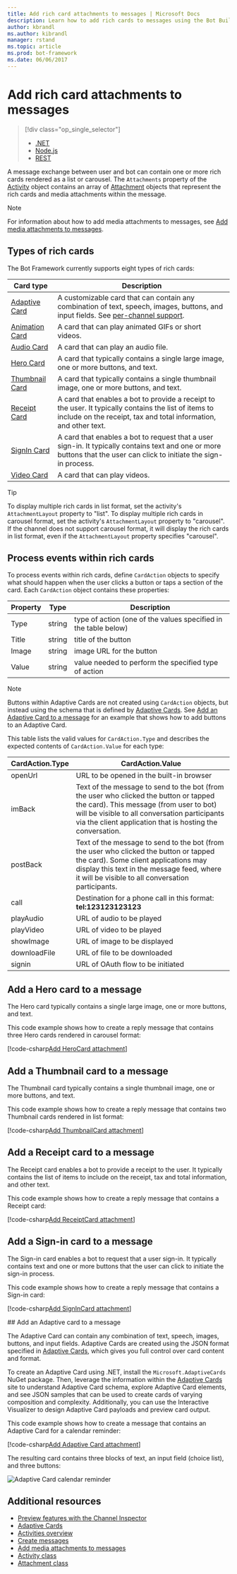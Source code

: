 ```yaml
---
title: Add rich card attachments to messages | Microsoft Docs
description: Learn how to add rich cards to messages using the Bot Builder SDK for .NET.
author: kbrandl
ms.author: kibrandl
manager: rstand
ms.topic: article
ms.prod: bot-framework
ms.date: 06/06/2017
---
```


# Add rich card attachments to messages
> [!div class="op_single_selector"]
> - [.NET](../dotnet/bot-builder-dotnet-add-rich-card-attachments.md)
> - [Node.js](../nodejs/bot-builder-nodejs-send-rich-cards.md)
> - [REST](../rest-api/bot-framework-rest-connector-add-rich-cards.md)

A message exchange between user and bot can contain one or more rich cards rendered as a list or carousel. 
The `Attachments` property of the <a href="https://docs.microsoft.com/en-us/dotnet/api/microsoft.bot.connector.activity?view=botbuilder-3.11.0" target="_blank">Activity</a> object contains an array of <a href="https://docs.microsoft.com/en-us/dotnet/api/microsoft.bot.connector.attachment?view=botbuilder-3.11.0" target="_blank">Attachment</a> objects that represent the rich cards and media attachments within the message. 

> [!NOTE]
> For information about how to add media attachments to messages, see 
> [Add media attachments to messages](bot-builder-dotnet-add-media-attachments.md).

## Types of rich cards

The Bot Framework currently supports eight types of rich cards: 

| Card type | Description |
|----|----|
| <a href="https://docs.microsoft.com/en-us/adaptive-cards/get-started/bots">Adaptive Card</a> | A customizable card that can contain any combination of text, speech, images, buttons, and input fields. See [per-channel support](https://docs.microsoft.com/en-us/adaptive-cards/get-started/bots#channel-status).  |
| [Animation Card][animationCard] | A card that can play animated GIFs or short videos. |
| [Audio Card][audioCard] | A card that can play an audio file. |
| [Hero Card][heroCard] | A card that typically contains a single large image, one or more buttons, and text. |
| [Thumbnail Card][thumbnailCard] | A card that typically contains a single thumbnail image, one or more buttons, and text. |
| [Receipt Card][receiptCard] | A card that enables a bot to provide a receipt to the user. It typically contains the list of items to include on the receipt, tax and total information, and other text. |
| [SignIn Card][signinCard] | A card that enables a bot to request that a user sign-in. It typically contains text and one or more buttons that the user can click to initiate the sign-in process. |
| [Video Card][videoCard] | A card that can play videos. |

> [!TIP]
> To display multiple rich cards in list format, set the activity's `AttachmentLayout` property to "list". 
> To display multiple rich cards in carousel format, set the activity's `AttachmentLayout` property to "carousel". 
> If the channel does not support carousel format, it will display the rich cards in list format, even if the `AttachmentLayout` property specifies "carousel".

## Process events within rich cards

To process events within rich cards, define `CardAction` objects to specify what should happen when the user clicks a button or taps a section of the card. Each `CardAction` object contains these properties:

| Property | Type | Description | 
|----|----|----|
| Type | string | type of action (one of the values specified in the table below) |
| Title | string | title of the button |
| Image | string | image URL for the button |
| Value | string | value needed to perform the specified type of action |

> [!NOTE]
> Buttons within Adaptive Cards are not created using `CardAction` objects, 
> but instead using the schema that is defined by <a href="http://adaptivecards.io" target="_blank">Adaptive Cards</a>. 
> See [Add an Adaptive Card to a message](#adaptive-card) for an example that shows how to 
> add buttons to an Adaptive Card.

This table lists the valid values for `CardAction.Type` and describes 
the expected contents of `CardAction.Value` for each type:

| CardAction.Type | CardAction.Value | 
|----|----|
| openUrl | URL to be opened in the built-in browser |
| imBack | Text of the message to send to the bot (from the user who clicked the button or tapped the card). This message (from user to bot) will be visible to all conversation participants via the client application that is hosting the conversation. |
| postBack | Text of the message to send to the bot (from the user who clicked the button or tapped the card). Some client applications may display this text in the message feed, where it will be visible to all conversation participants. |
| call | Destination for a phone call in this format: **tel:123123123123** |
| playAudio | URL of audio to be played |
| playVideo | URL of video to be played |
| showImage | URL of image to be displayed |
| downloadFile | URL of file to be downloaded |
| signin | URL of OAuth flow to be initiated |

## Add a Hero card to a message

The Hero card typically contains a single large image, one or more buttons, and text. 

This code example shows how to create a reply message that contains three Hero cards rendered in carousel format: 

[!code-csharp[Add HeroCard attachment](../includes/code/dotnet-add-attachments.cs#addHeroCardAttachment)]

## Add a Thumbnail card to a message

The Thumbnail card typically contains a single thumbnail image, one or more buttons, and text. 

This code example shows how to create a reply message that contains two Thumbnail cards rendered in list format: 

[!code-csharp[Add ThumbnailCard attachment](../includes/code/dotnet-add-attachments.cs#addThumbnailCardAttachment)]

## Add a Receipt card to a message

The Receipt card enables a bot to provide a receipt to the user. 
It typically contains the list of items to include on the receipt, tax and total information, and other text. 

This code example shows how to create a reply message that contains a Receipt card: 

[!code-csharp[Add ReceiptCard attachment](../includes/code/dotnet-add-attachments.cs#addReceiptCardAttachment)]

## Add a Sign-in card to a message

The Sign-in card enables a bot to request that a user sign-in. 
It typically contains text and one or more buttons that the user can click to initiate the sign-in process. 

This code example shows how to create a reply message that contains a Sign-in card:

[!code-csharp[Add SignInCard attachment](../includes/code/dotnet-add-attachments.cs#addSignInCardAttachment)]

##<a id="adaptive-card"></a> Add an Adaptive card to a message

The Adaptive Card can contain any combination of text, speech, images, buttons, and input fields. 
Adaptive Cards are created using the JSON format specified in <a href="http://adaptivecards.io" target="_blank">Adaptive Cards</a>, which gives you full control over card content and format. 

To create an Adaptive Card using .NET, install the `Microsoft.AdaptiveCards` NuGet package. Then, leverage the information within the <a href="http://adaptivecards.io" target="_blank">Adaptive Cards</a> site to understand Adaptive Card schema, explore Adaptive Card elements, and see JSON samples that can be used to create cards of varying composition and complexity. Additionally, you can use the Interactive Visualizer to design Adaptive Card payloads and preview card output.

This code example shows how to create a message that contains an Adaptive Card for a calendar reminder: 

[!code-csharp[Add Adaptive Card attachment](../includes/code/dotnet-add-attachments.cs#addAdaptiveCardAttachment)]

The resulting card contains three blocks of text, an input field (choice list), and three buttons:

![Adaptive Card calendar reminder](../media/adaptive-card-reminder.png)

## Additional resources

- [Preview features with the Channel Inspector][inspector]
- <a href="http://adaptivecards.io" target="_blank">Adaptive Cards</a>
- [Activities overview](bot-builder-dotnet-activities.md)
- [Create messages](bot-builder-dotnet-create-messages.md)
- [Add media attachments to messages](bot-builder-dotnet-add-media-attachments.md)
- <a href="https://docs.microsoft.com/en-us/dotnet/api/microsoft.bot.connector.activity?view=botbuilder-3.11.0" target="_blank">Activity class</a>
- <a href="https://docs.microsoft.com/en-us/dotnet/api/microsoft.bot.connector.attachment?view=botbuilder-3.11.0" target="_blank">Attachment class</a>

[animationCard]: https://docs.microsoft.com/en-us/dotnet/api/microsoft.bot.connector.animationcard?view=botbuilder-3.11.0

[audioCard]: https://docs.microsoft.com/en-us/dotnet/api/microsoft.bot.connector.audiocard?view=botbuilder-3.11.0 

[heroCard]: https://docs.microsoft.com/en-us/dotnet/api/microsoft.bot.connector.herocard?view=botbuilder-3.11.0 

[thumbnailCard]: https://docs.microsoft.com/en-us/dotnet/api/microsoft.bot.connector.thumbnailcard?view=botbuilder-3.11.0 

[receiptCard]: https://docs.microsoft.com/en-us/dotnet/api/microsoft.bot.connector.receiptcard?view=botbuilder-3.11.0 

[signinCard]: https://docs.microsoft.com/en-us/dotnet/api/microsoft.bot.connector.signincard?view=botbuilder-3.11.0 

[videoCard]: https://docs.microsoft.com/en-us/dotnet/api/microsoft.bot.connector.videocard?view=botbuilder-3.11.0

[inspector]: ../portal-channel-inspector.md
